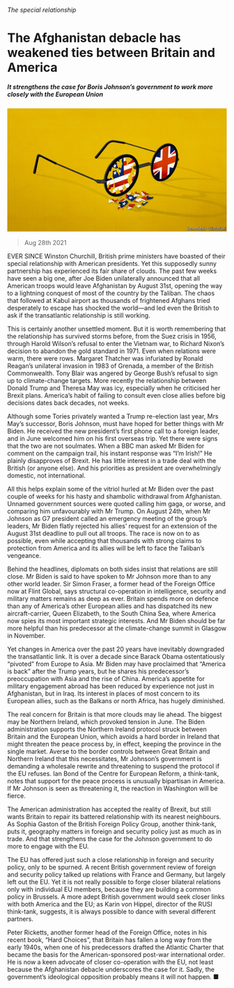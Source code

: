 ###### The special relationship

# The Afghanistan debacle has weakened ties between Britain and America 

##### It strengthens the case for Boris Johnson’s government to work more closely with the European Union 

![image](images/20210828_BRD001_1.jpg) 

> Aug 28th 2021 

EVER SINCE Winston Churchill, British prime ministers have boasted of their special relationship with American presidents. Yet this supposedly sunny partnership has experienced its fair share of clouds. The past few weeks have seen a big one, after Joe Biden unilaterally announced that all American troops would leave Afghanistan by August 31st, opening the way to a lightning conquest of most of the country by the Taliban. The chaos that followed at Kabul airport as thousands of frightened Afghans tried desperately to escape has shocked the world—and led even the British to ask if the transatlantic relationship is still working.

This is certainly another unsettled moment. But it is worth remembering that the relationship has survived storms before, from the Suez crisis in 1956, through Harold Wilson’s refusal to enter the Vietnam war, to Richard Nixon’s decision to abandon the gold standard in 1971. Even when relations were warm, there were rows. Margaret Thatcher was infuriated by Ronald Reagan’s unilateral invasion in 1983 of Grenada, a member of the British Commonwealth. Tony Blair was angered by George Bush’s refusal to sign up to climate-change targets. More recently the relationship between Donald Trump and Theresa May was icy, especially when he criticised her Brexit plans. America’s habit of failing to consult even close allies before big decisions dates back decades, not weeks.


Although some Tories privately wanted a Trump re-election last year, Mrs May’s successor, Boris Johnson, must have hoped for better things with Mr Biden. He received the new president’s first phone call to a foreign leader, and in June welcomed him on his first overseas trip. Yet there were signs that the two are not soulmates. When a BBC man asked Mr Biden for comment on the campaign trail, his instant response was “I’m Irish!” He plainly disapproves of Brexit. He has little interest in a trade deal with the British (or anyone else). And his priorities as president are overwhelmingly domestic, not international.

All this helps explain some of the vitriol hurled at Mr Biden over the past couple of weeks for his hasty and shambolic withdrawal from Afghanistan. Unnamed government sources were quoted calling him gaga, or worse, and comparing him unfavourably with Mr Trump. On August 24th, when Mr Johnson as G7 president called an emergency meeting of the group’s leaders, Mr Biden flatly rejected his allies’ request for an extension of the August 31st deadline to pull out all troops. The race is now on to  as possible, even while accepting that thousands with strong claims to protection from America and its allies will be left to face the Taliban’s vengeance.

Behind the headlines, diplomats on both sides insist that relations are still close. Mr Biden is said to have spoken to Mr Johnson more than to any other world leader. Sir Simon Fraser, a former head of the Foreign Office now at Flint Global, says structural co-operation in intelligence, security and military matters remains as deep as ever. Britain spends more on defence than any of America’s other European allies and has dispatched its new aircraft-carrier, Queen Elizabeth, to the South China Sea, where America now spies its most important strategic interests. And Mr Biden should be far more helpful than his predecessor at the climate-change summit in Glasgow in November.

Yet changes in America over the past 20 years have inevitably downgraded the transatlantic link. It is over a decade since Barack Obama ostentatiously “pivoted” from Europe to Asia. Mr Biden may have proclaimed that “America is back” after the Trump years, but he shares his predecessor’s preoccupation with Asia and the rise of China. America’s appetite for military engagement abroad has been reduced by experience not just in Afghanistan, but in Iraq. Its interest in places of most concern to its European allies, such as the Balkans or north Africa, has hugely diminished.

The real concern for Britain is that more clouds may lie ahead. The biggest may be Northern Ireland, which provoked tension in June. The Biden administration supports the Northern Ireland protocol struck between Britain and the European Union, which avoids a hard border in Ireland that might threaten the peace process by, in effect, keeping the province in the single market. Averse to the border controls between Great Britain and Northern Ireland that this necessitates, Mr Johnson’s government is demanding a wholesale rewrite and threatening to suspend the protocol if the EU refuses. Ian Bond of the Centre for European Reform, a think-tank, notes that support for the peace process is unusually bipartisan in America. If Mr Johnson is seen as threatening it, the reaction in Washington will be fierce.

The American administration has accepted the reality of Brexit, but still wants Britain to repair its battered relationship with its nearest neighbours. As Sophia Gaston of the British Foreign Policy Group, another think-tank, puts it, geography matters in foreign and security policy just as much as in trade. And that strengthens the case for the Johnson government to do more to engage with the EU.

The EU has offered just such a close relationship in foreign and security policy, only to be spurned. A recent British government review of foreign and security policy talked up relations with France and Germany, but largely left out the EU. Yet it is not really possible to forge closer bilateral relations only with individual EU members, because they are building a common policy in Brussels. A more adept British government would seek closer links with both America and the EU; as Karin von Hippel, director of the RUSI think-tank, suggests, it is always possible to dance with several different partners.

Peter Ricketts, another former head of the Foreign Office, notes in his recent book, “Hard Choices”, that Britain has fallen a long way from the early 1940s, when one of his predecessors drafted the Atlantic Charter that became the basis for the American-sponsored post-war international order. He is now a keen advocate of closer co-operation with the EU, not least because the Afghanistan debacle underscores the case for it. Sadly, the government’s ideological opposition probably means it will not happen. ■


